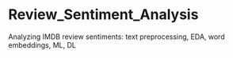 # Review_Sentiment_Analysis
Analyzing IMDB review sentiments: text preprocessing, EDA, word embeddings, ML, DL
